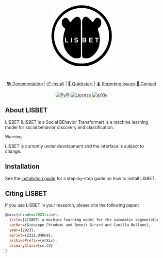 <div align="center">

<p align="center">
  <img src="docs/_static/logo_dark.png" alt="Logo" width="200">
</p><br>

[📚 Documentation](https://docs.lisbet.ai) |
[📦 Install](https://docs.lisbet.ai/getting_started.html#installation) |
[🚀 Quickstart](https://docs.lisbet.ai/getting_started.html) |
[🪲 Reporting Issues](https://github.com/BelloneLab/lisbet/issues)
[📧 Contact](https://lisbet.ai/contact/)

[![PyPI](https://img.shields.io/pypi/v/lisbet)](https://pypi.org/project/lisbet/)
[![License](https://img.shields.io/github/license/lisbet-ai/lisbet)]()
[![arXiv](https://img.shields.io/badge/arXiv-2311.04069-b31b1b.svg)](https://doi.org/10.48550/arXiv.2311.04069)

</div>

## About LISBET
LISBET (LISBET Is a Social BEhavior Transformer) is a machine learning model for social behavior discovery and classification.

> [!WARNING]
> LISBET is currently under development and the interface is subject to change.

## Installation
See the [installation guide](https://docs.lisbet.ai/getting_started.html) for a step-by-step guide on how to install LISBET.

## Citing LISBET
If you use LISBET in your research, please cite the following paper:

```bibtex
@misc{chindemi2023lisbet,
  title={LISBET: a machine learning model for the automatic segmentation of social behavior motifs},
  author={Giuseppe Chindemi and Benoit Girard and Camilla Bellone},
  year={2023},
  eprint={2311.04069},
  archivePrefix={arXiv},
  primaryClass={cs.CV}
}
```
